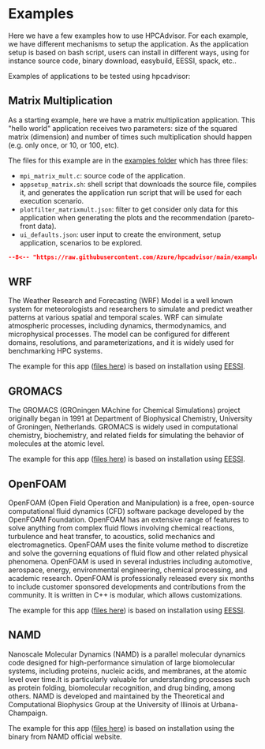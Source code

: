 # Examples

Here we have a few examples how to use HPCAdvisor. For each example, we have
different mechanisms to setup the application. As the application setup is based
on bash script, users can install in different ways, using for instance source
code, binary download, easybuild, EESSI, spack, etc..

Examples of applications to be tested using hpcadvisor:


## Matrix Multiplication

As a starting example, here we have a matrix multiplication application. This
"hello world" application receives two parameters: size of the squared matrix
(dimension) and number of times such multiplication should happen (e.g. only
once, or 10, or 100, etc).

The files for this example are in the [examples
folder](https://github.com/Azure/hpcadvisor/tree/main/examples/matrixmult)
which has three files:

- `mpi_matrix_mult.c`: source code of the application.
- `appsetup_matrix.sh`: shell script that downloads the source file,
  compiles it, and generates the application run script that will be used for
  each execution scenario.
- `plotfilter_matrixmult.json`: filter to get consider only data for
  this application when generating the plots and the recommendation
  (pareto-front data).
- `ui_defaults.json`: user input to create the environment,
  setup application, scenarios to be explored.

```json title="ui_defaults.json"
--8<-- "https://raw.githubusercontent.com/Azure/hpcadvisor/main/examples/matrixmult/ui_defaults.json"
```


## WRF

The Weather Research and Forecasting (WRF) Model is a well known system for
meteorologists and researchers to simulate and predict weather patterns at
various spatial and temporal scales. WRF can simulate atmospheric processes,
including dynamics, thermodynamics, and microphysical processes. The model can
be configured for different domains, resolutions, and parameterizations, and it
is widely used for benchmarking HPC systems.

The example for this app ([files
here](https://github.com/Azure/hpcadvisor/tree/main/examples/wrf/)) is based on
installation using [EESSI](https://www.eessi.io/).


## GROMACS

The GROMACS (GROningen MAchine for Chemical Simulations) project originally
began in 1991 at Department of Biophysical Chemistry, University of Groningen,
Netherlands. GROMACS is widely used in computational chemistry, biochemistry,
and related fields for simulating the behavior of molecules at the atomic level.

The example for this app ([files
here](https://github.com/Azure/hpcadvisor/tree/main/examples/gromacs/)) is based on
installation using [EESSI](https://www.eessi.io/).

## OpenFOAM

OpenFOAM (Open Field Operation and Manipulation) is a free, open-source computational fluid dynamics (CFD) software package developed by the OpenFOAM Foundation. OpenFOAM has an extensive range of features to solve anything from complex fluid flows involving chemical reactions, turbulence and heat transfer, to acoustics, solid mechanics and electromagnetics. OpenFOAM uses the finite volume method to discretize and solve the governing equations of fluid flow and other related physical phenomena. OpenFOAM is used in several industries including automotive, aerospace, energy, environmental engineering, chemical processing, and academic research. OpenFOAM is professionally released every six months to include customer sponsored developments and contributions from the community. It is written in C++ is modular, which allows customizations.

The example for this app ([files
here](https://github.com/Azure/hpcadvisor/tree/main/examples/openfoam/)) is based on
installation using [EESSI](https://www.eessi.io/).


## NAMD

Nanoscale Molecular Dynamics (NAMD) is a parallel molecular dynamics code
designed for high-performance simulation of large biomolecular systems,
including proteins, nucleic acids, and membranes, at the atomic level over
time.It is particularly valuable for understanding processes such as protein
folding, biomolecular recognition, and drug binding, among others. NAMD is
developed and maintained by the Theoretical and Computational Biophysics Group
at the University of Illinois at Urbana-Champaign.

The example for this app ([files
here](https://github.com/Azure/hpcadvisor/tree/main/examples/namd/)) is based on
installation using the binary from NAMD official website.

